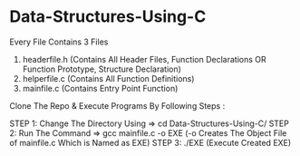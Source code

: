 # Data-Structures-Using-C

Every File Contains 3 Files
1. headerfile.h (Contains All Header Files, Function Declarations OR Function Prototype, Structure Declaration)
2. helperfile.c (Contains All Function Definitions)
3. mainfile.c (Contains Entry Point Function)

Clone The Repo & Execute Programs By Following Steps :

STEP 1: Change The Directory Using => cd Data-Structures-Using-C/<Specified Directory Name>
STEP 2: Run The Command => gcc mainfile.c -o EXE
        (-o Creates The Object File of mainfile.c Which is Named as EXE)
STEP 3: ./EXE
        (Execute Created EXE)
